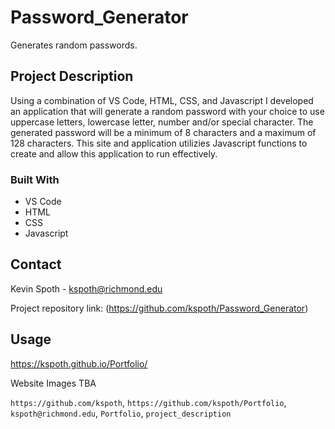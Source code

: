 # Password_Generator

Generates random passwords.

## Project Description

Using a combination of VS Code, HTML, CSS, and Javascript I developed an application that will generate a random password with your choice to use uppercase letters, lowercase letter, number and/or special character. The generated password will be a minimum of 8 characters and a maximum of 128 characters. This site and application utilizies Javascript functions to create and allow this application to run effectively.

### Built With

- VS Code
- HTML
- CSS
- Javascript

<!-- CONTACT -->

## Contact

Kevin Spoth - kspoth@richmond.edu

Project repository link: (https://github.com/kspoth/Password_Generator)

## Usage

https://kspoth.github.io/Portfolio/

Website Images
TBA

`https://github.com/kspoth`, `https://github.com/kspoth/Portfolio`, `kspoth@richmond.edu`, `Portfolio`, `project_description`
